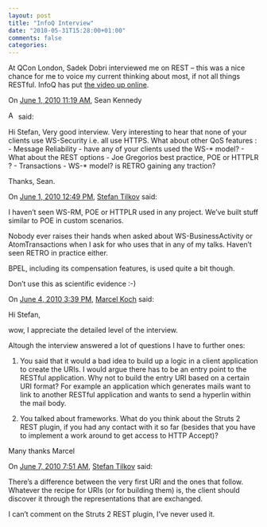```yaml
---
layout: post
title: "InfoQ Interview"
date: "2010-05-31T15:28:00+01:00"
comments: false
categories: 
---
```


<p>At QCon London, Sadek Dobri interviewed me on REST – this was a nice chance for me to voice my current thinking about most, if not all things RESTful. InfoQ has put <a href="http://www.infoq.com/interviews/tilkov-rest-web-services">the video up online</a>.</p>

<section class="comments">



<div class="comment" id="comment-2128">
On <a href="#comment-2128" title="Permalink to this comment">June  1, 2010 11:19 AM</a>, Sean Kennedy

<a href="http://profile.typekey.com/6p010537018564970c" class="commenter-profile"><img src="/mt4/mt-static/images/comment/typekey_logo.png" height="16" alt="Author Profile Page" width="16" /></a>
said:
<p>Hi Stefan,
Very good interview. Very interesting to hear that none of your clients use WS-Security i.e. all use HTTPS. What about other QoS features :
- Message Reliability - have any of your clients used the WS-* model?
- What about the REST options - Joe Gregorios best practice, POE
or HTTPLR ?
- Transactions        - WS-* model?
is RETRO gaining any traction?</p>

<p>Thanks,
Sean.</p>


<div class="comment" id="comment-2129">
On <a href="#comment-2129" title="Permalink to this comment">June  1, 2010 12:49 PM</a>, <a href="/en/staff/st/">Stefan Tilkov</a>
said:
<p>I haven&#8217;t seen WS-RM, POE or HTTPLR used in any project. We&#8217;ve built stuff similar to POE in custom scenarios. </p>

<p>Nobody ever raises their hands when asked about WS-BusinessActivity or AtomTransactions when I ask for who uses that in any of my talks. Haven&#8217;t seen RETRO in practice either.</p>

<p>BPEL, including its compensation features, is used quite a bit though.</p>

<p>Don&#8217;t use this as scientific evidence :-)</p>


<div class="comment" id="comment-2130">
On <a href="#comment-2130" title="Permalink to this comment">June  4, 2010  3:39 PM</a>, <a href="http://www.marcelkoch.net" title="http://www.marcelkoch.net" rel="nofollow">Marcel Koch</a>
said:
<p>Hi Stefan,</p>

<p>wow, I appreciate the detailed level of the interview.</p>

<p>Altough the interview answered a lot of questions I have to further ones:</p>

<ol>
<li><p>You said that it would a bad idea to build up a logic in a client application to create the URIs.
I would argue there has to be an entry point to the RESTful application. Why not to build the entry URI based on a certain URI format?
For example an application which generates mails want to link to another RESTful application and wants to send a hyperlin within the mail body.</p></li>
<li><p>You talked about frameworks. What do you think about the Struts 2 REST plugin, if you had any contact with it so far (besides that you have to implement a work around to get access to HTTP Accept)?</p></li>
</ol>

<p>Many thanks
Marcel</p>


<div class="comment" id="comment-2131">
On <a href="#comment-2131" title="Permalink to this comment">June  7, 2010  7:51 AM</a>, <a href="/en/staff/st/">Stefan Tilkov</a>
said:
<p>There&#8217;s a difference between the very first URI and the ones that follow. Whatever the recipe for URIs (or for building them) is, the client should discover it through the representations that are exchanged.</p>

<p>I can&#8217;t comment on the Struts 2 REST plugin, I&#8217;ve never used it. </p>


</section>

